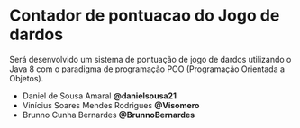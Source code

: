 # Contador de pontuacao do Jogo de dardos
Será desenvolvido um sistema de pontuação de jogo de dardos utilizando o Java 8 com o paradigma de programação POO (Programação Orientada a Objetos). 
 <ul> 
    <li> Daniel de Sousa Amaral <b>@danielsousa21</b></li>
    <li>Vinícius Soares Mendes Rodrigues <b>@Visomero</b></li>
    <li> Brunno Cunha Bernardes <b>@BrunnoBernardes</b></li>
 </ul>
